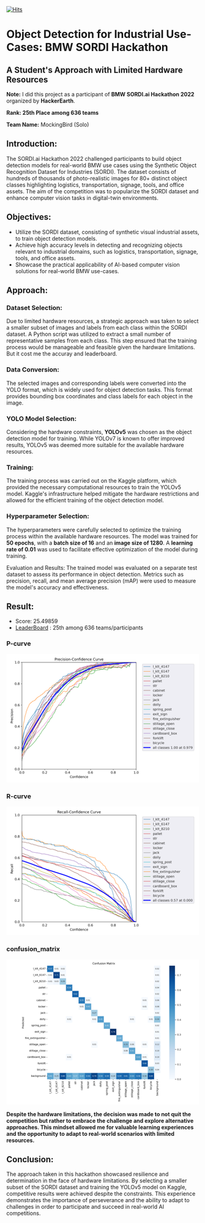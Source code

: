[![Hits](https://hits.seeyoufarm.com/api/count/incr/badge.svg?url=https%3A%2F%2Fgithub.com%2FBakar31%2FBMW-Hackathon&count_bg=%2379C83D&title_bg=%23555555&icon=&icon_color=%23E7E7E7&title=hits&edge_flat=false)](https://hits.seeyoufarm.com)

# Object Detection for Industrial Use-Cases: BMW SORDI Hackathon

## A Student's Approach with Limited Hardware Resources

**Note:** I did this project as a participant of **BMW SORDI.ai Hackathon 2022** organized by **HackerEarth**.

**Rank: 25th Place among 636 teams**

**Team Name:** MockingBird (Solo)

## Introduction:

The SORDI.ai Hackathon 2022 challenged participants to build object detection models for real-world BMW use cases using the Synthetic Object Recognition Dataset for Industries (SORDI). The dataset consists of hundreds of thousands of photo-realistic images for 80+ distinct object classes highlighting logistics, transportation, signage, tools, and office assets. The aim of the competition was to popularize the SORDI dataset and enhance computer vision tasks in digital-twin environments.

## Objectives:

- Utilize the SORDI dataset, consisting of synthetic visual industrial assets, to train object detection models.
- Achieve high accuracy levels in detecting and recognizing objects relevant to industrial domains, such as logistics, transportation, signage, tools, and office assets.
- Showcase the practical applicability of AI-based computer vision solutions for real-world BMW use-cases.

## Approach:

### Dataset Selection: 
Due to limited hardware resources, a strategic approach was taken to select a smaller subset of images and labels from each class within the SORDI dataset. A Python script was utilized to extract a small number of representative samples from each class. This step ensured that the training process would be manageable and feasible given the hardware limitations. But it cost me the accuray and leaderboard.

### Data Conversion: 
The selected images and corresponding labels were converted into the YOLO format, which is widely used for object detection tasks. This format provides bounding box coordinates and class labels for each object in the image.

### YOLO Model Selection: 
Considering the hardware constraints, **YOLOv5** was chosen as the object detection model for training. While YOLOv7 is known to offer improved results, YOLOv5 was deemed more suitable for the available hardware resources.

### Training: 
The training process was carried out on the Kaggle platform, which provided the necessary computational resources to train the YOLOv5 model. Kaggle's infrastructure helped mitigate the hardware restrictions and allowed for the efficient training of the object detection model.

### Hyperparameter Selection: 
The hyperparameters were carefully selected to optimize the training process within the available hardware resources. The model was trained for **50 epochs**, with a **batch size of 16** and an **image size of 1280**. A **learning rate of 0.01** was used to facilitate effective optimization of the model during training.

Evaluation and Results: The trained model was evaluated on a separate test dataset to assess its performance in object detection. Metrics such as precision, recall, and mean average precision (mAP) were used to measure the model's accuracy and effectiveness.

## Result:
 - Score: 25.49859 
 - [LeaderBoard](https://www.hackerearth.com/challenges/competitive/SORDI-ai-hackathon-2022/leaderboard/) : 25th among 636 teams/participants

### P-curve
 ![alt text](https://github.com/Bakar31/BMW-Hackathon/blob/master/P_curve.png)

 ### R-curve
 ![alt text](https://github.com/Bakar31/BMW-Hackathon/blob/master/R_curve.png)

 ### confusion_matrix
 ![alt text](https://github.com/Bakar31/BMW-Hackathon/blob/master/confusion_matrix.png)


**Despite the hardware limitations, the decision was made to not quit the competition but rather to embrace the challenge and explore alternative approaches. This mindset allowed me for valuable learning experiences and the opportunity to adapt to real-world scenarios with limited resources.**

## Conclusion:

The approach taken in this hackathon showcased resilience and determination in the face of hardware limitations. By selecting a smaller subset of the SORDI dataset and training the YOLOv5 model on Kaggle, competitive results were achieved despite the constraints. This experience demonstrates the importance of perseverance and the ability to adapt to challenges in order to participate and succeed in real-world AI competitions.


